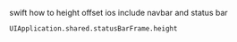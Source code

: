 swift how to height offset ios include navbar and status bar


```
UIApplication.shared.statusBarFrame.height
```

